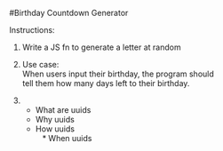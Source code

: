 #Birthday Countdown Generator

Instructions:  
1. Write a JS fn to generate a letter at random

2. Use case:  
   When users input their birthday, the program should   
   tell them how many days left to their birthday.  
3. * What are uuids  
   * Why uuids  
   * How uuids  
   * When uuids  
